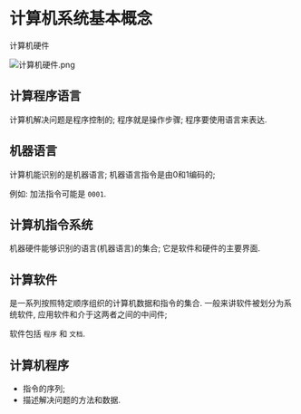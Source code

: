 # 计算机系统基本概念

计算机硬件

![计算机硬件.png](http://sc0.ykt.io/ue_i/20200303/1234759975939739648.png)

## 计算程序语言

计算机解决问题是程序控制的;
程序就是操作步骤;
程序要使用语言来表达.

## 机器语言

计算机能识别的是机器语言;
机器语言指令是由0和1编码的;

例如:
加法指令可能是 `0001`.

## 计算机指令系统

机器硬件能够识别的语言(机器语言)的集合;
它是软件和硬件的主要界面.

## 计算软件

是一系列按照特定顺序组织的计算机数据和指令的集合.
一般来讲软件被划分为系统软件, 应用软件和介于这两者之间的中间件;

软件包括 `程序` 和 `文档`.

## 计算机程序

+ 指令的序列;
+ 描述解决问题的方法和数据.
